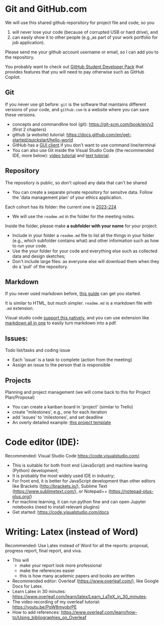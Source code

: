 # Git and GitHub.com
We will use this shared github reporsitory for project file and code, so you 
1. will never lose your code (because of corrupted USB or hard drive), and
2. can easily show it to other people (e.g.,as part of your work portfolio for job application).

Please send me your github account username or email, so I can add you to the repository.

You probably want to check out [GitHub Student Developer Pack](https://education.github.com/pack) that provides features that you will need to pay otherwise such as GitHub Copilot.

## Git
If you never use git before: `git` is the software that maintains different versions of your code, and `github.com` is a website where you can save these versions.
- concepts and commandline tool (git): https://git-scm.com/book/en/v2 (first 2 chapters)
- github (a website) tutorial: https://docs.github.com/en/get-started/quickstart/hello-world
- GitHub has a [GUI client](https://desktop.github.com/) if you don't want to use command line/terminal
- You can also use Git inside the Visual Studio Code (the recommended IDE, more below): [video tutorial](https://www.youtube.com/watch?v=i_23KUAEtUM) and [text tutorial](https://code.visualstudio.com/docs/sourcecontrol/intro-to-git).

## Repository
The repository is public, so don't upload any data that can't be shared
  - You can create a separate private repository for sensitve data. Follow the 'data management plan' of your ethics application.

Each cohort has its folder: the current one is [2023-224](/2023-2024)
- We will use the `readme.md` in the folder for the meeting notes.

Inside the folder, please make **a subfolder with your name** for your project:
- Include in your folder a `readme.md` file to list all the things in your folder (e.g., which subfolder contains what) and other information such as how to run your code.
- Use the your folder for your code and everything else such as collected data and design sketches;
- Don't include large files: as everyone else will download them when they do a 'pull' of the repository.

## Markdown
If you never used markdown before, [this guide](https://docs.github.com/en/get-started/writing-on-github/getting-started-with-writing-and-formatting-on-github/basic-writing-and-formatting-syntax) can get you started. 

It is similar to HTML, but much simpler. `readme.md` is a markdown file with `.md` extension.

Visual studio code [support this natively](https://code.visualstudio.com/docs/languages/markdown), and you can use extension like [markdown all in one](https://marketplace.visualstudio.com/items?itemName=yzhang.markdown-all-in-one) to easily turn markdown into a pdf.

## Issues: 
Todo list/tasks and coding issue
- Each 'issue' is a task to complete (action from the meeting)
- Assign an issue to the person that is responsible 

## Projects
Planning and project management (we will come back to this for Project Plan/Proposal) 
- You can create a kanban board in 'project' (similar to Trello)
- create "milestones', e.g., one for each iteration
- add 'issues' to 'milestones', and set deadline
- An overly detailed example: [this project template](https://github.com/users/kaidatavis/projects/2)
    

# Code editor (IDE): 
Recommended: Visual Studio Code https://code.visualstudio.com/. 
- This is suitable for both front end (JavaScript) and machine learing (Python) development;
- It is probably the most widely used IDE in industry;
- For front end, it is better for JavaScript development than other editors like Brackets (http://brackets.io/), Sublime Text (https://www.sublimetext.com/), or Notepad++ (https://notepad-plus-plus.org/)
- For machine learning, it can run python fine and can open Jupyter notebooks (need to install relevant plugins)
- Get started: https://code.visualstudio.com/docs

# Writing: Latex (instead of Word)
Recommended: Use Latex instead of Word for all the reports: proposal, progress report, final report, and viva.
- This will 
  - make your report look more professional
  - make the references easier
  - this is how many academic papers and books are written
- Recommended editor: Overleaf (https://www.overleaf.com/), like Google Docs for Latex.
- Learn Latex in 30 minutes: https://www.overleaf.com/learn/latex/Learn_LaTeX_in_30_minutes;
- The video recording of my overleaf tutorial: https://youtu.be/PqW8myobrPE
- How to add references: https://www.overleaf.com/learn/how-to/Using_bibliographies_on_Overleaf
